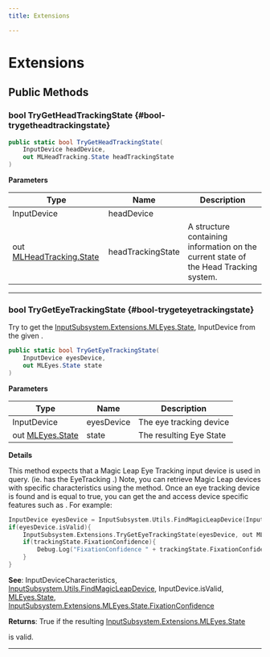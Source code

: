 ```yaml
---
title: Extensions

---
```


# Extensions










## Public Methods

### bool TryGetHeadTrackingState {#bool-trygetheadtrackingstate}

```csharp
public static bool TryGetHeadTrackingState(
    InputDevice headDevice,
    out MLHeadTracking.State headTrackingState
)
```


**Parameters**

| Type | Name  | Description  | 
|--|--|--|
| InputDevice |headDevice||
| out [MLHeadTracking.State](/unity-api/api/UnityEngine.XR.MagicLeap/InputSubsystem/Extensions/MLHeadTracking/UnityEngine.XR.MagicLeap.InputSubsystem.Extensions.MLHeadTracking.State.md) |headTrackingState|A structure containing information on the current state of the Head Tracking system. |






-----------

### bool TryGetEyeTrackingState {#bool-trygeteyetrackingstate}

Try to get the [InputSubsystem.Extensions.MLEyes.State](/unity-api/api/UnityEngine.XR.MagicLeap/InputSubsystem/Extensions/MLEyes/UnityEngine.XR.MagicLeap.InputSubsystem.Extensions.MLEyes.State.md), InputDevice   from the given . 

```csharp
public static bool TryGetEyeTrackingState(
    InputDevice eyesDevice,
    out MLEyes.State state
)
```


**Parameters**

| Type | Name  | Description  | 
|--|--|--|
| InputDevice |eyesDevice|The eye tracking device|
| out [MLEyes.State](/unity-api/api/UnityEngine.XR.MagicLeap/InputSubsystem/Extensions/MLEyes/UnityEngine.XR.MagicLeap.InputSubsystem.Extensions.MLEyes.State.md) |state|The resulting Eye State|


**Details**



This method expects that a Magic Leap Eye Tracking input device is used in query. (ie. has the EyeTracking 
.) Note, you can retrieve Magic Leap devices with specific characteristics using the  method. Once an eye tracking device is found and  is equal to true, you can get the  and access device specific features such as . For example: 

```cpp
InputDevice eyesDevice = InputSubsystem.Utils.FindMagicLeapDevice(InputDeviceCharacteristics.EyeTracking | InputDeviceCharacteristics.TrackedDevice);
if(eyesDevice.isValid){
    InputSubsystem.Extensions.TryGetEyeTrackingState(eyesDevice, out MLEyes.State trackingState);
    if(trackingState.FixationConfidence){
        Debug.Log("FixationConfidence " + trackingState.FixationConfidence);
    }
}
```



**See**: InputDeviceCharacteristics, [InputSubsystem.Utils.FindMagicLeapDevice](/unity-api/api/UnityEngine.XR.MagicLeap/InputSubsystem/UnityEngine.XR.MagicLeap.InputSubsystem.Utils.md#inputdevice-findmagicleapdevice), InputDevice.isValid, [MLEyes.State](/unity-api/api/UnityEngine.XR.MagicLeap/InputSubsystem/Extensions/MLEyes/UnityEngine.XR.MagicLeap.InputSubsystem.Extensions.MLEyes.State.md), [InputSubsystem.Extensions.MLEyes.State.FixationConfidence](/unity-api/api/UnityEngine.XR.MagicLeap/InputSubsystem/Extensions/MLEyes/UnityEngine.XR.MagicLeap.InputSubsystem.Extensions.MLEyes.State.md#readonly-float-fixationconfidence)



**Returns**: True if the resulting [InputSubsystem.Extensions.MLEyes.State](/unity-api/api/UnityEngine.XR.MagicLeap/InputSubsystem/Extensions/MLEyes/UnityEngine.XR.MagicLeap.InputSubsystem.Extensions.MLEyes.State.md)


is valid. 



-----------

